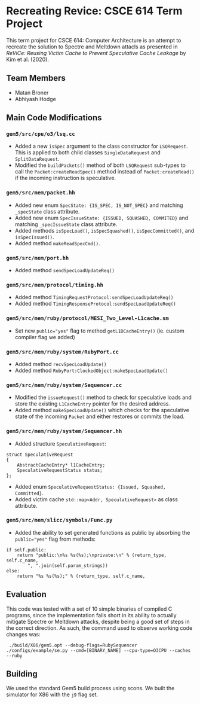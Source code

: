 # Recreating Revice: CSCE 614 Term Project
This term project for CSCE 614: Computer Architecture is an attempt to recreate the solution to Spectre and Meltdown attacls as presented in *ReViCe: Reusing Victim Cache to Prevent Speculative Cache Leakage* by Kim et al. (2020).

## Team Members

 - Matan Broner
 - Abhiyash Hodge

## Main Code Modifications

### `gem5/src/cpu/o3/lsq.cc`

 - Added a new `isSpec` argument to the class constructor for `LSQRequest`. This is applied to both child classes `SingleDataRequest` and `SplitDataRequest`.
 - Modified the `buildPackets()` method of both `LSQRequest` sub-types to call the `Packet:createReadSpec()` method instead of `Packet:createRead()` if the incoming instruction is speculative.

### `gem5/src/mem/packet.hh`
- Added new enum `SpecState: {IS_SPEC, IS_NOT_SPEC}` and matching `_specState` class attribute.
- Added new enum `SpecIssueState: {ISSUED, SQUASHED, COMMITED}` and matching `_specIssueState` class attribute.
- Added methods `isSpecLoad()`, `isSpecSquashed()`, `isSpecCommitted()`, and `isSpecIssued()`.
- Added method `makeReadSpecCmd()`.

### `gem5/src/mem/port.hh`
- Added method `sendSpecLoadUpdateReq()`

### 	`gem5/src/mem/protocol/timing.hh`
- Added method `TimingRequestProtocol:sendSpecLoadUpdateReq()`
- Added method `TimingResponseProtocol:sendSpecLoadUpdateReq()`

### `gem5/src/mem/ruby/protocol/MESI_Two_Level-L1cache.sm`
- Set new `public="yes"` flag to method `getL1DCacheEntry()` (ie. custom compiler flag we added)

### `gem5/src/mem/ruby/system/RubyPort.cc`
- Added method `recvSpecLoadUpdate()`
- Added method `RubyPort:ClockedObject:makeSpecLoadUpdate()`

### `gem5/src/mem/ruby/system/Sequencer.cc`
- Modified the `issueRequest()` method to check for speculative loads and store the existing `L1CacheEntry` pointer for the desired address. 
- Added method `makeSpecLoadUpdate()` which checks for the speculative state of the incoming `Packet` and either restores or commits the load.

### `gem5/src/mem/ruby/system/Sequencer.hh`
- Added structure `SpeculativeRequest`:
```
struct SpeculativeRequest
{
	AbstractCacheEntry* l1CacheEntry;
	SpeculativeRequestStatus status;
};
```
- Added enum `SpeculativeRequestStatus: {Issued, Squashed, Committed}`.
- Added victim cache `std::map<Addr, SpeculativeRequest>` as class attribute.

### `gem5/src/mem/slicc/symbols/Func.py`
- Added the ability to set generated functions as public by absorbing the `public="yes"` flag from methods:
```
if self.public:
	return "public:\n%s %s(%s);\nprivate:\n" % (return_type, self.c_name,
		", ".join(self.param_strings))
else:
	return "%s %s(%s);" % (return_type, self.c_name,
```

## Evaluation

This code was tested with a set of 10 simple binaries of compiled C programs, since the implementation falls short in its ability to actually mitigate Spectre or Meltdown attacks, despite being a good set of steps in the correct direction. As such, the command used to observe working code changes was:
```
 ./build/X86/gem5.opt --debug-flags=RubySequencer ./configs/example/se.py --cmd=[BINARY_NAME] --cpu-type=O3CPU --caches --ruby
```

## Building
We used the standard Gem5 build process using scons. We built the simulator for X86 with the `j9` flag set.
